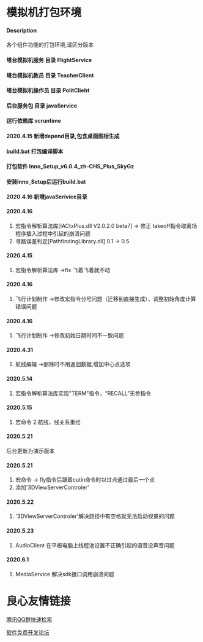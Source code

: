 # 模拟机打包环境 

#### Description
各个组件功能的打包环境,请区分版本

#### 塔台模拟机服务 目录 FlightService


#### 塔台模拟机教员 目录 TeacherClient



#### 塔台模拟机操作员 目录 PolitClieht

#### 后台服务包 目录 javaService


#### 运行依赖库 vcruntime

#### 2020.4.15 新增depend目录,包含桌面图标生成

#### build.bat 打包编译脚本

#### 打包软件 Inno_Setup_v6.0.4_zh-CHS_Plus_SkyGz 
#### 安装Inno_Setup后运行build.bat


#### 2020.4.16 新增javaSerivice目录

#### 2020.4.16
1.	宏指令解析算法库[IACtxPlus.dll V2.0.2.0 beta7] -> 修正 takeoff指令取离场程序插入过程中引起的崩溃问题
2.	寻路误差判定[PathfindingLibrary.dll] 0.1 -> 0.5

#### 2020.4.15
1.	宏指令解析算法库 ->fix 飞着飞着就不动

#### 2020.4.16
1.	飞行计划制作 ->修改宏指令分号问题（迁移到直接生成），调整初始角度计算错误问题

#### 2020.4.16
1.	飞行计划制作 ->修改初始日期时间不一致问题

#### 2020.4.31
1.	航线编辑 ->删除时不用返回数据,增加中心点选项

#### 2020.5.14
1.	宏指令解析算法库实现"TERM"指令，“RECALL”无参指令

#### 2020.5.15
1.	宏命令
2.航线，线关系重绘

#### 2020.5.21
后台更新为演示版本


#### 2020.5.21
1.	宏命令 -> fly指令后跟着cutin命令时以过点通过最后一个点
2.  添加'3DViewServerControler'

#### 2020.5.22
1.  '3DViewServerControler'解决路径中有空格就无法启动视景的问题

#### 2020.5.23
1.	AudioClient 在平板电脑上线程池设置不正确引起的语音没声音问题

#### 2020.6.1
1.	MediaService 解决sdk接口调用崩溃问题


 # 良心友情链接

[腾讯QQ群快速检索](http://u.720life.cn/s/8cf73f7c)

[软件免费开发论坛](http://u.720life.cn/s/bbb01dc0)